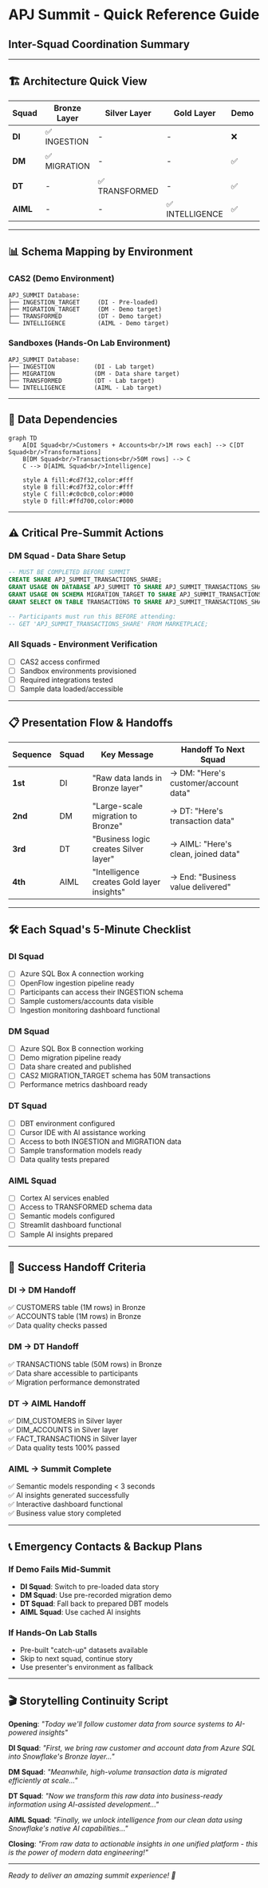 # APJ Summit - Quick Reference Guide
## Inter-Squad Coordination Summary

---

## 🏗️ **Architecture Quick View**

| Squad | Bronze Layer | Silver Layer | Gold Layer | Demo | Hands-On Lab |
|-------|--------------|--------------|------------|------|--------------|
| **DI** | ✅ INGESTION | - | - | ❌ | ✅ |
| **DM** | ✅ MIGRATION | - | - | ✅ | 📊 Data Share |
| **DT** | - | ✅ TRANSFORMED | - | ✅ | ✅ |
| **AIML** | - | - | ✅ INTELLIGENCE | ✅ | ✅ |

---

## 📊 **Schema Mapping by Environment**

### **CAS2 (Demo Environment)**
```
APJ_SUMMIT Database:
├── INGESTION_TARGET     (DI - Pre-loaded)
├── MIGRATION_TARGET     (DM - Demo target) 
├── TRANSFORMED          (DT - Demo target)
└── INTELLIGENCE         (AIML - Demo target)
```

### **Sandboxes (Hands-On Lab Environment)**  
```
APJ_SUMMIT Database:
├── INGESTION           (DI - Lab target)
├── MIGRATION           (DM - Data share target)
├── TRANSFORMED         (DT - Lab target)  
└── INTELLIGENCE        (AIML - Lab target)
```

---

## 🔄 **Data Dependencies**

```mermaid
graph TD
    A[DI Squad<br/>Customers + Accounts<br/>1M rows each] --> C[DT Squad<br/>Transformations]
    B[DM Squad<br/>Transactions<br/>50M rows] --> C
    C --> D[AIML Squad<br/>Intelligence]
    
    style A fill:#cd7f32,color:#fff
    style B fill:#cd7f32,color:#fff  
    style C fill:#c0c0c0,color:#000
    style D fill:#ffd700,color:#000
```

---

## ⚠️ **Critical Pre-Summit Actions**

### **DM Squad - Data Share Setup**
```sql
-- MUST BE COMPLETED BEFORE SUMMIT
CREATE SHARE APJ_SUMMIT_TRANSACTIONS_SHARE;
GRANT USAGE ON DATABASE APJ_SUMMIT TO SHARE APJ_SUMMIT_TRANSACTIONS_SHARE;
GRANT USAGE ON SCHEMA MIGRATION_TARGET TO SHARE APJ_SUMMIT_TRANSACTIONS_SHARE;  
GRANT SELECT ON TABLE TRANSACTIONS TO SHARE APJ_SUMMIT_TRANSACTIONS_SHARE;

-- Participants must run this BEFORE attending:
-- GET 'APJ_SUMMIT_TRANSACTIONS_SHARE' FROM MARKETPLACE;
```

### **All Squads - Environment Verification**
- [ ] CAS2 access confirmed
- [ ] Sandbox environments provisioned
- [ ] Required integrations tested
- [ ] Sample data loaded/accessible

---

## 📋 **Presentation Flow & Handoffs**

| Sequence | Squad | Key Message | Handoff To Next Squad |
|----------|-------|-------------|----------------------|
| **1st** | DI | "Raw data lands in Bronze layer" | → DM: "Here's customer/account data" |
| **2nd** | DM | "Large-scale migration to Bronze" | → DT: "Here's transaction data" |  
| **3rd** | DT | "Business logic creates Silver layer" | → AIML: "Here's clean, joined data" |
| **4th** | AIML | "Intelligence creates Gold layer insights" | → End: "Business value delivered" |

---

## 🛠️ **Each Squad's 5-Minute Checklist**

### **DI Squad**
- [ ] Azure SQL Box A connection working
- [ ] OpenFlow ingestion pipeline ready
- [ ] Participants can access their INGESTION schema
- [ ] Sample customers/accounts data visible
- [ ] Ingestion monitoring dashboard functional

### **DM Squad**  
- [ ] Azure SQL Box B connection working
- [ ] Demo migration pipeline ready
- [ ] Data share created and published
- [ ] CAS2 MIGRATION_TARGET schema has 50M transactions
- [ ] Performance metrics dashboard ready

### **DT Squad**
- [ ] DBT environment configured  
- [ ] Cursor IDE with AI assistance working
- [ ] Access to both INGESTION and MIGRATION data
- [ ] Sample transformation models ready
- [ ] Data quality tests prepared

### **AIML Squad**
- [ ] Cortex AI services enabled
- [ ] Access to TRANSFORMED schema data
- [ ] Semantic models configured
- [ ] Streamlit dashboard functional
- [ ] Sample AI insights prepared

---

## 🎯 **Success Handoff Criteria**

### **DI → DM Handoff**
✅ CUSTOMERS table (1M rows) in Bronze  
✅ ACCOUNTS table (1M rows) in Bronze  
✅ Data quality checks passed  

### **DM → DT Handoff**  
✅ TRANSACTIONS table (50M rows) in Bronze  
✅ Data share accessible to participants  
✅ Migration performance demonstrated  

### **DT → AIML Handoff**
✅ DIM_CUSTOMERS in Silver layer  
✅ DIM_ACCOUNTS in Silver layer  
✅ FACT_TRANSACTIONS in Silver layer  
✅ Data quality tests 100% passed  

### **AIML → Summit Complete**
✅ Semantic models responding < 3 seconds  
✅ AI insights generated successfully  
✅ Interactive dashboard functional  
✅ Business value story completed  

---

## 📞 **Emergency Contacts & Backup Plans**

### **If Demo Fails Mid-Summit**
- **DI Squad**: Switch to pre-loaded data story
- **DM Squad**: Use pre-recorded migration demo  
- **DT Squad**: Fall back to prepared DBT models
- **AIML Squad**: Use cached AI insights

### **If Hands-On Lab Stalls**
- Pre-built "catch-up" datasets available
- Skip to next squad, continue story
- Use presenter's environment as fallback

---

## 🎬 **Storytelling Continuity Script**

**Opening**: *"Today we'll follow customer data from source systems to AI-powered insights"*

**DI Squad**: *"First, we bring raw customer and account data from Azure SQL into Snowflake's Bronze layer..."*

**DM Squad**: *"Meanwhile, high-volume transaction data is migrated efficiently at scale..."*  

**DT Squad**: *"Now we transform this raw data into business-ready information using AI-assisted development..."*

**AIML Squad**: *"Finally, we unlock intelligence from our clean data using Snowflake's native AI capabilities..."*

**Closing**: *"From raw data to actionable insights in one unified platform - this is the power of modern data engineering!"*

---

*Ready to deliver an amazing summit experience! 🎉*
